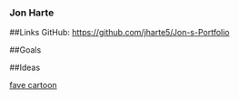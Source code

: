 ### Jon Harte

##Links 
    GitHub: https://github.com/jharte5/Jon-s-Portfolio

##Goals

##Ideas


[fave cartoon](https://images.app.goo.gl/A71iAvFrhPgWg7ic8)

